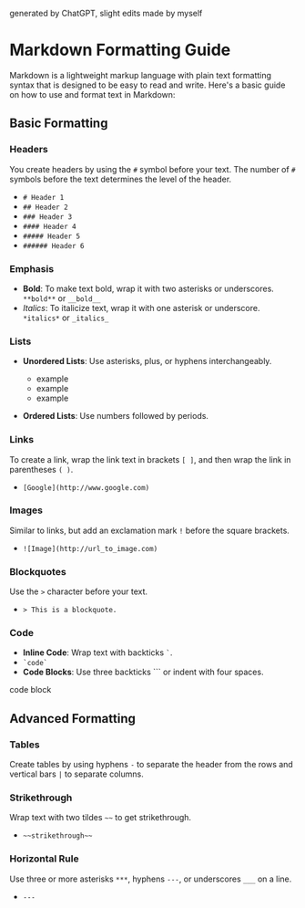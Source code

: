 generated by ChatGPT, slight edits made by myself

# Markdown Formatting Guide

Markdown is a lightweight markup language with plain text formatting syntax that is designed to be easy to read and write. Here's a basic guide on how to use and format text in Markdown:

## Basic Formatting

### Headers
You create headers by using the `#` symbol before your text. The number of `#` symbols before the text determines the level of the header.
- `# Header 1`
- `## Header 2`
- `### Header 3`
- `#### Header 4`
- `##### Header 5`
- `###### Header 6`

### Emphasis
- **Bold**: To make text bold, wrap it with two asterisks or underscores. `**bold**` or `__bold__`
- *Italics*: To italicize text, wrap it with one asterisk or underscore. `*italics*` or `_italics_`

### Lists
- **Unordered Lists**: Use asterisks, plus, or hyphens interchangeably.
  - example
  - example
  - example

- **Ordered Lists**: Use numbers followed by periods.


### Links
To create a link, wrap the link text in brackets `[ ]`, and then wrap the link in parentheses `( )`.
- `[Google](http://www.google.com)`

### Images
Similar to links, but add an exclamation mark `!` before the square brackets.
- `![Image](http://url_to_image.com)`

### Blockquotes
Use the `>` character before your text.
- `> This is a blockquote.`

### Code
- **Inline Code**: Wrap text with backticks `` ` ``.
- `` `code` ``
- **Code Blocks**: Use three backticks ``` or indent with four spaces.

code block


## Advanced Formatting

### Tables
Create tables by using hyphens `-` to separate the header from the rows and vertical bars `|` to separate columns.


### Strikethrough
Wrap text with two tildes `~~` to get strikethrough.
- `~~strikethrough~~`

### Horizontal Rule
Use three or more asterisks `***`, hyphens `---`, or underscores `___` on a line.
- `---`
